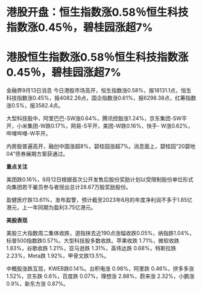 # 港股开盘：恒生指数涨0.58％恒生科技指数涨0.45％，碧桂园涨超7%

# 港股恒生指数涨0.58％恒生科技指数涨0.45％，碧桂园涨超7%

金融界9月13日消息
今日港股市场高开，恒生指数涨0.58%，报18131.1点，恒生科技指数涨0.45%，报4082.26点，国企指数涨0.61%，报6298.38点，红筹指数涨0.5%，报3582.4点。

大型科技股中，阿里巴巴-SW涨0.64%，腾讯控股涨1.24%，京东集团-SW平开，小米集团-W跌0.17%，网易-S平开，美团-W跌0.16%，快手-
W涨0.62%，哔哩哔哩-W平开。

内房股普遍高开，融创中国涨超8%，碧桂园涨超7%。消息面上，碧桂园“20碧地04”债券展期方案获通过。

**重点关注**

美团跌0.16%，9月12日根据首次公开发售后股份奖励计划以受限制股份单位形式向集团若干雇员参与者授出总计28.67万股奖励股份。

盈健医疗跌13.61%，发布盈警，预计截至2023年6月的年度净利润不多于1.85亿港元，上一年同期为盈利3.75亿港元。

**美股表现**

美股三大指数周二集体收跌，道指抹去近190点涨幅收跌0.05%，纳指跌1.04%，标普500指数跌0.57%。大型科技股多数收跌。苹果收跌
1.71%，微软收跌 1.83%，谷歌收跌 1.21%，亚马逊跌 1.31%，英伟达跌 0.68%，特斯拉跌 2.23%，Meta跌
1.92%，甲骨文跌13.5%。

中概股涨跌互现，KWEB跌0.14%。台积电涨 0.98%，阿里跌 0.46%，拼多多涨 1.52%，京东跌 0.6%，百度跌 0.07%，理想涨
2.88%，蔚来涨 2.32%，小鹏涨 0.9%，新东方涨 0.87%。

